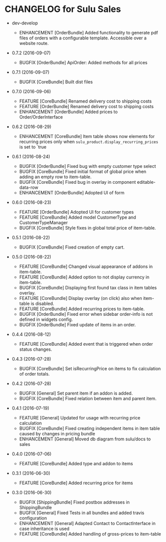 CHANGELOG for Sulu Sales
========================

* dev-develop

    * ENHANCEMENT [OrderBundle]   Added functionality to generate pdf files of orders with a configurable template.
                                  Accessible over a website route.

* 0.7.2 (2016-09-07)

    * BUGFIX      [OrderBundle]   ApiOrder: Added methods for all prices

* 0.7.1 (2016-09-07)

    * BUGFIX      [CoreBundle]    Built dist files

* 0.7.0 (2016-09-06)

    * FEATURE     [CoreBundle]    Renamed delivery cost to shipping costs
    * FEATURE     [OrderBundle]   Renamed delivery cost to shipping costs
    * ENHANCEMENT [OrderBundle]   Added prices to Order/OrderInterface

* 0.6.2 (2016-08-29)

    * ENHANCEMENT [CoreBundle]    Item table shows now elements for recurring prices
                                  only when `sulu_product.display_recurring_prices` is set to `true

* 0.6.1 (2016-08-24)

    * BUGFIX      [OrderBundle]   Fixed bug with empty customer type select
    * BUGFIX      [CoreBundle]    Fixed initial format of global price when adding an empty row to item-table.
    * BUGFIX      [CoreBundle]    Fixed bug in overlay in component editable-data-row
    * ENHANCEMENT [OrderBundle]   Adopted UI of form

* 0.6.0 (2016-08-23)

    * FEATURE     [OrderBundle]   Adopted UI for customer types
    * FEATURE     [CoreBundle]    Added model CustomerType and CustomerTypeManager
    * BUGFIX      [CoreBundle]    Style fixes in global total price of item-table.

* 0.5.1 (2016-08-22)

    * BUGFIX      [CoreBundle]    Fixed creation of empty cart.

* 0.5.0 (2016-08-22)

    * FEATURE     [CoreBundle]    Changed visual appearance of addons in item-table.
    * FEATURE     [CoreBundle]    Added option to not display currency in item-table.
    * BUGFIX      [CoreBundle]    Displaying first found tax class in item tables overlay.
    * FEATURE     [CoreBundle]    Display overlay (on click) also when item-table is disabled.
    * FEATURE     [CoreBundle]    Added recurring prices to item-table.
    * BUGFIX      [OrderBundle]   Fixed error when sidebar order-info is not defined in widgets config.
    * BUGFIX      [OrderBundle]   Fixed update of items in an order.

* 0.4.4 (2016-08-12)

    * FEATURE     [CoreBundle]    Added event that is triggered when order status changes.

* 0.4.3 (2016-07-28)

    * BUGFIX      [CoreBundle]    Set isRecurringPrice on items to fix calculation of order totals.

* 0.4.2 (2016-07-28)

    * BUGFIX      [General]       Set parent item if an addon is added.
    * BUGFIX      [CoreBundle]    Fixed relation between item and parent item.

* 0.4.1 (2016-07-19)

    * FEATURE     [General]       Updated for usage with recurring price calculation
    * BUGFIX      [CoreBundle]    Fixed creating independent items in item table caused by
                                  changes in pricing bundle
    * ENHANCEMENT [General]       Moved db diagram from sulu/docs to sales

* 0.4.0 (2016-07-06)

    * FEATURE     [CoreBundle]    Added type and addon to items

* 0.3.1 (2016-06-30)

    * FEATURE     [CoreBundle]    Added recurring price for items

* 0.3.0 (2016-06-30)

    * BUGFIX      [ShippingBundle] Fixed postbox addresses in ShippingBundle
    * BUGFIX      [General]        Fixed Tests in all bundles and added travis configuration
    * ENHANCEMENT [General]        Adapted Contact to ContactInterface in case inheritance
                                   is used
    * FEATURE     [CoreBundle]     Added handling of gross-prices to item-table
